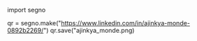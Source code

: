 import segno

qr = segno.make("https://www.linkedin.com/in/ajinkya-monde-0892b2269/")
qr.save("ajinkya_monde.png)